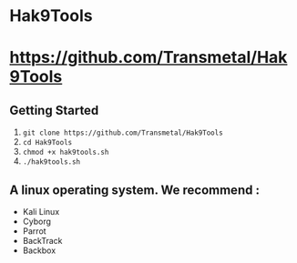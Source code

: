# Hak9Tools
# https://github.com/Transmetal/Hak9Tools

## Getting Started
1. ```git clone https://github.com/Transmetal/Hak9Tools```
2. ```cd Hak9Tools```
3. ```chmod +x hak9tools.sh ```
4. ```./hak9tools.sh ```

## A linux operating system. We recommend :
- Kali Linux 
- Cyborg
- Parrot 
- BackTrack 
- Backbox
